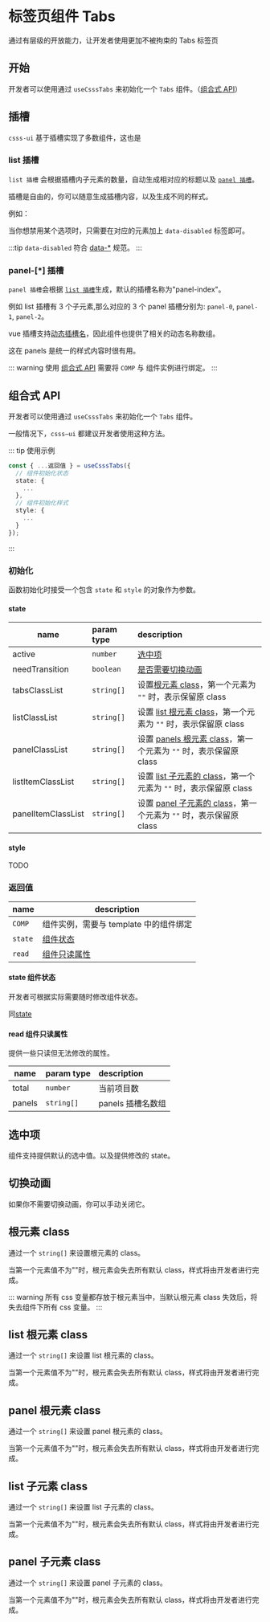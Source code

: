 # 标签页组件 Tabs

通过有层级的开放能力，让开发者使用更加不被拘束的 Tabs 标签页

## 开始

开发者可以使用通过 `useCsssTabs` 来初始化一个 `Tabs` 组件。（[组合式 API](#组合式-api)）

<tabs-demo />

<demo title="" desc="" src="../../demos/tabs/demo.vue" raw />

## 插槽

`csss-ui` 基于插槽实现了多数组件，这也是

### list 插槽

`list 插槽` 会根据插槽内子元素的数量，自动生成相对应的标题以及 [`panel 插槽`](#panel-插槽)。

插槽是自由的，你可以随意生成插槽内容，以及生成不同的样式。

例如：

<demo title="" desc="" src="../../demos/tabs/ListSlot.vue" />

当你想禁用某个选项时，只需要在对应的元素加上 `data-disabled` 标签即可。

<demo title="" desc="" src="../../demos/tabs/ListSlotDisabled.vue" />

:::tip
`data-disabled` 符合 [data-\*](https://developer.mozilla.org/zh-CN/docs/Web/HTML/Global_attributes/data-*) 规范。
:::

### panel-[*] 插槽

`panel 插槽`会根据 [`list 插槽`](#list-插槽)生成，默认的插槽名称为"panel-index"。

例如 list 插槽有 3 个子元素,那么对应的 3 个 panel 插槽分别为: `panel-0`, `panel-1`, `panel-2`。

<demo title="" desc="" src="../../demos/tabs/PanelSlot.vue" />

vue 插槽支持[动态插槽名](https://cn.vuejs.org/guide/components/slots.html#dynamic-slot-names)，因此组件也提供了相关的动态名称数组。

这在 panels 是统一的样式内容时很有用。

<demo title="" desc="" src="../../demos/tabs/PanelSlotDynamic.vue" />

::: warning
使用 [组合式 API](#组合式-api) 需要将 `COMP` 与 组件实例进行绑定。
:::

## 组合式 API

开发者可以使用通过 `useCsssTabs` 来初始化一个 `Tabs` 组件。

一般情况下，`csss—ui` 都建议开发者使用这种方法。

::: tip 使用示例

```typescript
const { ...返回值 } = useCsssTabs({
  // 组件初始化状态
  state: {
    ...
  },
  // 组件初始化样式
  style: {
    ...
  }
});
```

:::

### 初始化

函数初始化时接受一个包含 `state` 和 `style` 的对象作为参数。

#### state

| name               | param type | description                                                                              |
| ------------------ | :--------- | :--------------------------------------------------------------------------------------- |
| active             | `number`   | [选中项](#选中项)                                                                        |
| needTransition     | `boolean`  | [是否需要切换动画](#切换动画)                                                            |
| tabsClassList      | `string[]` | 设置[根元素 class](#根元素-class)，第一个元素为 `""` 时，表示保留原 class                |
| listClassList      | `string[]` | 设置 [list 根元素 class](#list-根元素-class)，第一个元素为 `""` 时，表示保留原 class     |
| panelClassList     | `string[]` | 设置 [panels 根元素 class](#panel-根元素-class)，第一个元素为 `""` 时，表示保留原 class  |
| listItemClassList  | `string[]` | 设置 [list 子元素的 class](#list-子元素-class)，第一个元素为 `""` 时，表示保留原 class   |
| panelItemClassList | `string[]` | 设置 [panel 子元素的 class](#panel-子元素-class)，第一个元素为 `""` 时，表示保留原 class |

#### style

TODO

### 返回值

| name    | description                            |
| ------- | -------------------------------------- |
| `COMP`  | 组件实例，需要与 template 中的组件绑定 |
| `state` | [组件状态](#state-组件状态)            |
| `read`  | [组件只读属性](#read-组件只读属性)     |

#### state 组件状态

开发者可根据实际需要随时修改组件状态。

同[state](#state)

#### read 组件只读属性

提供一些只读但无法修改的属性。

| name   | param type | description       |
| ------ | :--------- | :---------------- |
| total  | `number`   | 当前项目数        |
| panels | `string[]` | panels 插槽名数组 |

## 选中项

组件支持提供默认的选中值。以及提供修改的 state。

<demo title="" desc="" src="../../demos/tabs/DefaultActive.vue" />

## 切换动画

如果你不需要切换动画，你可以手动关闭它。

<demo title="" desc="" src="../../demos/tabs/Transition.vue" />

## 根元素 class

通过一个 `string[]` 来设置根元素的 class。

当第一个元素值不为""时，根元素会失去所有默认 class，样式将由开发者进行完成。

<demo title="" desc="" src="../../demos/tabs/RootClass.vue" />

::: warning
所有 css 变量都存放于根元素当中，当默认根元素 class 失效后，将失去组件下所有 css 变量。
:::

## list 根元素 class

通过一个 `string[]` 来设置 list 根元素的 class。

当第一个元素值不为""时，根元素会失去所有默认 class，样式将由开发者进行完成。

<demo title="" desc="" src="../../demos/tabs/ListClass.vue" />

## panel 根元素 class

通过一个 `string[]` 来设置 panel 根元素的 class。

当第一个元素值不为""时，根元素会失去所有默认 class，样式将由开发者进行完成。

<demo title="" desc="" src="../../demos/tabs/PanelClass.vue" />

## list 子元素 class

通过一个 `string[]` 来设置 list 子元素的 class。

当第一个元素值不为""时，根元素会失去所有默认 class，样式将由开发者进行完成。

<demo title="" desc="" src="../../demos/tabs/ListItemClass.vue" />

## panel 子元素 class

通过一个 `string[]` 来设置 panel 子元素的 class。

当第一个元素值不为""时，根元素会失去所有默认 class，样式将由开发者进行完成。

<demo title="" desc="" src="../../demos/tabs/PanelItemClass.vue"/>
